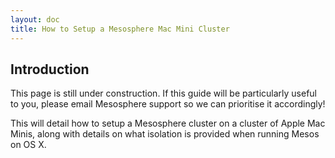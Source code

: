 ```yaml
---
layout: doc
title: How to Setup a Mesosphere Mac Mini Cluster
---
```



## Introduction

This page is still under construction. If this guide will be particularly useful to you, please email Mesosphere support so we can prioritise it accordingly!

This will detail how to setup a Mesosphere cluster on a cluster of Apple Mac Minis, along with details on what isolation is provided when running Mesos on OS X.